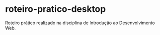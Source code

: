 # roteiro-pratico-desktop
 Roteiro prático realizado na disciplina de Introdução ao Desenvolvimento Web.

